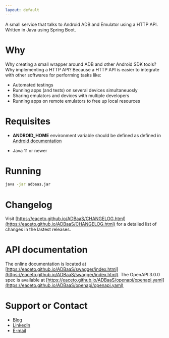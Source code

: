 ```yaml
---
layout: default
---
```


A small service that talks to Android ADB and Emulator using a HTTP API. Written in Java using Spring Boot.

# Why

Why creating a small wrapper around ADB and other Android SDK tools? Why implementing a HTTP API? Because a HTTP API is easier to integrate with other softwares for performing tasks like:

* Automated testings
* Running apps (and tests) on several devices simultaneuosly
* Sharing emulators and devices with multiple developers
* Running apps on remote emulators to free up local resources

# Requisites

* **ANDROID_HOME** environment variable should be defined as defined in [Android documentation](https://developer.android.com/studio/command-line/variables)

* Java 11 or newer

# Running

```bash
java -jar adbaas.jar
```

# Changelog

Visit [https://eaceto.github.io/ADBaaS/CHANGELOG.html](https://eaceto.github.io/ADBaaS/CHANGELOG.html) for a detailed list of changes in the lastest releases.

# API documentation

The online documentation is located at [https://eaceto.github.io/ADBaaS/swagger/index.html](https://eaceto.github.io/ADBaaS/swagger/index.html). The OpenAPI 3.0.0 spec is available at [https://eaceto.github.io/ADBaaS/openapi/openapi.yaml](https://eaceto.github.io/ADBaaS/openapi/openapi.yaml)

# Support or Contact

- [Blog](https://eaceto.dev)
- [Linkedin](https://www.linkedin.com/in/ezequielaceto/)
- [E-mail](mailto:eaceto@pm.me) 
